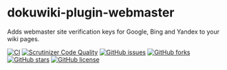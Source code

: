 dokuwiki-plugin-webmaster
=========================

Adds webmaster site verification keys for Google, Bing and Yandex to your wiki pages.

[![CI](https://github.com/mprins/dokuwiki-plugin-webmaster/actions/workflows/CI.yml/badge.svg)](https://github.com/mprins/dokuwiki-plugin-webmaster/actions/workflows/CI.yml)
[![Scrutinizer Code Quality](https://scrutinizer-ci.com/g/mprins/dokuwiki-plugin-webmaster/badges/quality-score.png?b=master)](https://scrutinizer-ci.com/g/mprins/dokuwiki-plugin-webmaster/?branch=master)
[![GitHub issues](https://img.shields.io/github/issues/mprins/dokuwiki-plugin-webmaster.svg)](https://github.com/mprins/dokuwiki-plugin-webmaster/issues)
[![GitHub forks](https://img.shields.io/github/forks/mprins/dokuwiki-plugin-webmaster.svg)](https://github.com/mprins/dokuwiki-plugin-webmaster/network)
[![GitHub stars](https://img.shields.io/github/stars/mprins/dokuwiki-plugin-webmaster.svg)](https://github.com/mprins/dokuwiki-plugin-webmaster/stargazers)
[![GitHub license](https://img.shields.io/badge/license-GPLv2-blue.svg)](https://raw.githubusercontent.com/mprins/dokuwiki-plugin-webmaster/master/LICENSE)
